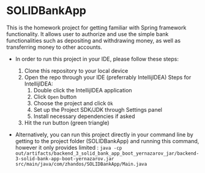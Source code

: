 # SOLIDBankApp
This is the homework project for getting familiar with Spring framework functionality. It allows user to authorize and use
the simple bank functionalities such as depositing and withdrawing money, as well as transferring money to other accounts.
* In order to run this project in your IDE, please follow these steps:
   1. Clone this repository to your local device
   2. Open the repo through your IDE (preferrably IntellijIDEA)
      Steps for IntellijIDEA:
      1. Double click the IntellijIDEA application
      2. Click `Open` button
      3. Choose the project and click `Ok`
      4. Set up the Project SDK/JDK through Settings panel
      5. Install necessary dependencies if asked
   3. Hit the run button (green triangle)

* Alternatively, you can run this project directly in your command line by getting to the project folder (SOLIDBankApp) 
and running this command, however it only provides limited :
  ```java -cp out/artifacts/backend_3_solid_bank_app_boot_yernazarov_jar/backend-3-solid-bank-app-boot-yernazarov.jar src/main/java/com/zhandos/SOLIDBankApp/Main.java```